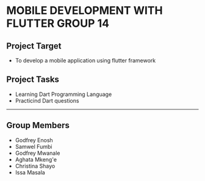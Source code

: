 # MOBILE DEVELOPMENT WITH FLUTTER   GROUP 14

## Project Target 
- To develop a mobile application using flutter framework

## Project Tasks
- Learning Dart Programming Language
- Practicind Dart questions
- --------------------
  

## Group Members
- Godfrey  Enosh
- Samwel Fumbi
- Godfrey Mwanale
- Aghata Mkeng'e
- Christina Shayo
- Issa Masala
